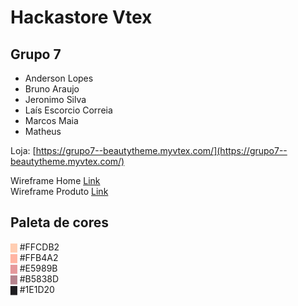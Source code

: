 # Hackastore Vtex
## Grupo 7
- Anderson Lopes
- Bruno Araujo
- Jeronimo Silva
- Laís Escorcio Correia
- Marcos Maia
- Matheus


Loja: [https://grupo7--beautytheme.myvtex.com/](https://grupo7--beautytheme.myvtex.com/)

Wireframe Home [Link](https://xd.adobe.com/view/6e88c285-ce27-4450-86f3-3eeebf65abff-3bdb/) <br/>
Wireframe Produto [Link](https://xd.adobe.com/view/6e88c285-ce27-4450-86f3-3eeebf65abff-3bdb/screen/06337f97-e808-4c28-b7bf-511c88559cad)</br>

## Paleta de cores
<span style="color:#FFCDB2">▇</span> #FFCDB2 <br/>
<span style="color:#FFB4A2">▇</span> #FFB4A2 <br/>
<span style="color:#E5989B">▇</span> #E5989B <br/>
<span style="color:#B5838D">▇</span> #B5838D <br/>
<span style="color:#1E1D20">▇</span> #1E1D20 <br/>